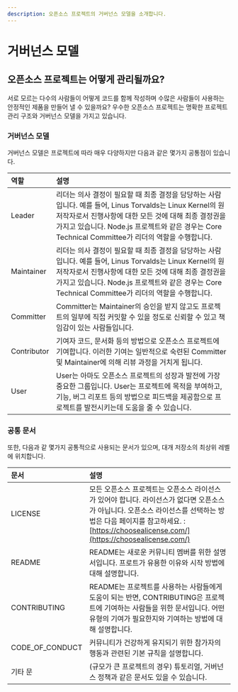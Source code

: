 ```yaml
---
description: 오픈소스 프로젝트의 거버넌스 모델을 소개합니다.
---
```


# 거버넌스 모델

## 오픈소스 프로젝트는 어떻게 관리될까요?

서로 모르는 다수의 사람들이 어떻게 코드를 함께 작성하며 수많은 사람들이 사용하는 안정적인 제품을 만들어 낼 수 있을까요? 우수한 오픈소스 프로젝트는 명확한 프로젝트 관리 구조와 거버넌스 모델을 가지고 있습니다. 

### 거버넌스 모델

거버넌스 모델은 프로젝트에 따라 매우 다양하지만 다음과 같은 몇가지 공통점이 있습니다. 

| 역할 | 설명 |
| :--- | :--- |
| Leader | 리더는 의사 결정이 필요할 때 최종 결정을 담당하는 사람입니다. 예를 들어, Linus Torvalds는 Linux Kernel의 원저작자로서 진행사항에 대한 모든 것에 대해 최종 결정권을 가지고 있습니다. Node.js 프로젝트와 같은 경우는 Core Technical Committee가 리더의 역할을 수행합니다. |
| Maintainer | 리더는 의사 결정이 필요할 때 최종 결정을 담당하는 사람입니다. 예를 들어, Linus Torvalds는 Linux Kernel의 원저작자로서 진행사항에 대한 모든 것에 대해 최종 결정권을 가지고 있습니다. Node.js 프로젝트와 같은 경우는 Core Technical Committee가 리더의 역할을 수행합니다. |
| Committer | Committer는 Maintainer의 승인을 받지 않고도 프로젝트의 일부에 직접 커밋할 수 있을 정도로 신뢰할 수 있고 책임감이 있는 사람들입니다. |
| Contributor | 기여자 코드, 문서화 등의 방법으로 오픈소스 프로젝트에 기여합니다. 이러한 기여는 일반적으로 숙련된 Committer 및 Maintainer에 의해 리뷰 과정을 거치게 됩니다. |
| User | User는 아마도 오픈소스 프로젝트의 성장과 발전에 가장 중요한 그룹입니다. User는 프로젝트에 목적을 부여하고, 기능, 버그 리포트 등의 방법으로 피드백을 제공함으로 프로젝트를 발전시키는데 도움을 줄 수 있습니다. |

### 공통 문서

또한, 다음과 같 몇가지 공통적으로 사용되는 문서가 있으며,  대개 저장소의 최상위 레벨에 위치합니다. 

| 문서 | 설명 |
| :--- | :--- |
| LICENSE | 모든 오픈소스 프로젝트는 오픈소스 라이선스가 있어야 합니다. 라이선스가 없다면 오픈소스가 아닙니다. 오픈소스 라이선스를 선택하는 방법은 다음 페이지를 참고하세요. : [https://choosealicense.com/](https://choosealicense.com/) |
| README | README는 새로운 커뮤니티 멤버를 위한 설명서입니다. 프로트가 유용한 이유와 시작 방법에 대해 설명합니다. |
| CONTRIBUTING | README는 프로젝트를 사용하는 사람들에게 도움이 되는 반면, CONTRIBUTING은 프로젝트에 기여하는 사람들을 위한 문서입니다. 어떤 유형의 기여가 필요한지와 기여하는 방법에 대해 설명합니다. |
| CODE\_OF\_CONDUCT | 커뮤니티가 건강하게 유지되기 위한 참가자의 행동과 관련된 기본 규칙을 설명합니다. |
| 기타 문 | \(규모가 큰 프로젝트의 경우\) 튜토리얼, 거버넌스 정책과 같은 문서도 있을 수 있습니다. |

